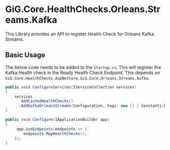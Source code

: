 # GiG.Core.HealthChecks.Orleans.Streams.Kafka

This Library provides an API to register Health Check for Orleans Kafka Streams.

## Basic Usage

The below code needs to be added to the `Startup.cs`. This will register the Kafka Health check in the Ready Health Check Endpoint. This depends on `GiG.Core.HealthChecks.AspNetCore`, `GiG.Core.Orleans.Streams.Kafka`.

```csharp
public void ConfigureServices(IServiceCollection services)
{
    services
      .AddCachedHealthChecks()
      .AddKafkaOrleansStreams(Configuration, tags: new [] { Constants.ReadyTag });
}

public void Configure(IApplicationBuilder app)
{           
	 app.UseEndpoints(endpoints => { 
        endpoints.MapHealthChecks();
    });       
}
```